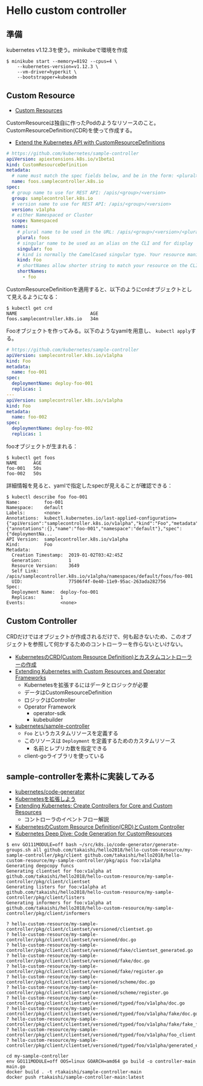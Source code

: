 # Hello custom controller

## 準備

kubernetes v1.12.3を使う。minikubeで環境を作成

```
$ minikube start --memory=8192 --cpus=4 \
    --kubernetes-version=v1.12.3 \
    --vm-driver=hyperkit \
    --bootstrapper=kubeadm
```

## Custom Resource

- [Custom Resources](https://v1-12.docs.kubernetes.io/docs/concepts/extend-kubernetes/api-extension/custom-resources/)

CustomResourceは独自に作ったPodのようなリソースのこと。CustomResourceDefinition(CDR)を使って作成する。

* [Extend the Kubernetes API with CustomResourceDefinitions](https://v1-12.docs.kubernetes.io/docs/tasks/access-kubernetes-api/custom-resources/custom-resource-definitions/)

```yaml
# https://github.com/kubernetes/sample-controller
apiVersion: apiextensions.k8s.io/v1beta1
kind: CustomResourceDefinition
metadata:
  # name must match the spec fields below, and be in the form: <plural>.<group>
  name: foos.samplecontroller.k8s.io
spec:
  # group name to use for REST API: /apis/<group>/<version>
  group: samplecontroller.k8s.io
  # version name to use for REST API: /apis/<group>/<version>
  version: v1alpha
  # either Namespaced or Cluster
  scope: Namespaced
  names:
    # plural name to be used in the URL: /apis/<group>/<version>/<plural>
    plural: foos
    # singular name to be used as an alias on the CLI and for display
    singular: foo
    # kind is normally the CamelCased singular type. Your resource manifests use this.
    kind: Foo
    # shortNames allow shorter string to match your resource on the CLI
    shortNames:
      - foo
```

CustomResourceDefinitionを適用すると、以下のようにcrdオブジェクトとして見えるようになる：

```
$ kubectl get crd
NAME                           AGE
foos.samplecontroller.k8s.io   34m
```

Fooオブジェクトを作ってみる。以下のようなyamlを用意し、 `kubectl apply`する。

```yaml
# https://github.com/kubernetes/sample-controller
apiVersion: samplecontroller.k8s.io/v1alpha
kind: Foo
metadata:
  name: foo-001
spec:
  deploymentName: deploy-foo-001
  replicas: 1
---
apiVersion: samplecontroller.k8s.io/v1alpha
kind: Foo
metadata:
  name: foo-002
spec:
  deploymentName: deploy-foo-002
  replicas: 1
```

fooオブジェクトが生まれる：

```
$ kubectl get foos
NAME      AGE
foo-001   50s
foo-002   50s
```

詳細情報を見ると、yamlで指定したspecが見えることが確認できる：

```
$ kubectl describe foo foo-001
Name:         foo-001
Namespace:    default
Labels:       <none>
Annotations:  kubectl.kubernetes.io/last-applied-configuration={"apiVersion":"samplecontroller.k8s.io/v1alpha","kind":"Foo","metadata":{"annotations":{},"name":"foo-001","namespace":"default"},"spec":{"deploymentNa...
API Version:  samplecontroller.k8s.io/v1alpha
Kind:         Foo
Metadata:
  Creation Timestamp:  2019-01-02T03:42:45Z
  Generation:          1
  Resource Version:    3649
  Self Link:           /apis/samplecontroller.k8s.io/v1alpha/namespaces/default/foos/foo-001
  UID:                 77506f4f-0e40-11e9-95ac-263ada282756
Spec:
  Deployment Name:  deploy-foo-001
  Replicas:         1
Events:             <none>
```



## Custom Controller

CRDだけではオブジェクトが作成されるだけで、何も起きないため、このオブジェクトを参照して何かするためのコントローラーを作らないといけない。

* [KubernetesのCRD(Custom Resource Definition)とカスタムコントローラーの作成](https://qiita.com/__Attsun__/items/785008ef970ad82c679c)
* [Extending Kubernetes with Custom Resources and Operator Frameworks](https://speakerdeck.com/ianlewis/extending-kubernetes-with-custom-resources-and-operator-frameworks)
  * Kubernetesを拡張するにはデータとロジックが必要
  * データはCustomResourceDefinition
  * ロジックはController
  * Operator Framework
    * operator-sdk
    * kubebuilder
* [kubernetes/sample-controller](https://github.com/kubernetes/sample-controller)
  * `Foo` というカスタムリソースを定義する
  * このリソースは `Deployment` を定義するためのカスタムリソース
    * 名前とレプリカ数を指定できる
  * client-goライブラリを使っている

## sample-controllerを素朴に実装してみる

* [kubernetes/code-generator](https://github.com/kubernetes/code-generator)
* [Kubernetesを拡張しよう](https://www.ianlewis.org/jp/extending-kubernetes-ja)
* [Extending Kubernetes: Create Controllers for Core and Custom Resources](https://medium.com/@trstringer/create-kubernetes-controllers-for-core-and-custom-resources-62fc35ad64a3)
  * コントローラのイベントフロー解説
* [KubernetesのCustom Resource Definition(CRD)とCustom Controller](https://www.sambaiz.net/article/182/)
* [Kubernetes Deep Dive: Code Generation for CustomResources](https://blog.openshift.com/kubernetes-deep-dive-code-generation-customresources/)



```
$ env GO111MODULE=off bash ~/src/k8s.io/code-generator/generate-groups.sh all github.com/takaishi/hello2018/hello-custom-resource/my-sample-controller/pkg/client github.com/takaishi/hello2018/hello-custom-resource/my-sample-controller/pkg/apis foo:v1alpha
Generating deepcopy funcs
Generating clientset for foo:v1alpha at github.com/takaishi/hello2018/hello-custom-resource/my-sample-controller/pkg/client/clientset
Generating listers for foo:v1alpha at github.com/takaishi/hello2018/hello-custom-resource/my-sample-controller/pkg/client/listers
Generating informers for foo:v1alpha at github.com/takaishi/hello2018/hello-custom-resource/my-sample-controller/pkg/client/informers
```



```
? hello-custom-resource/my-sample-controller/pkg/client/clientset/versioned/clientset.go
? hello-custom-resource/my-sample-controller/pkg/client/clientset/versioned/doc.go
? hello-custom-resource/my-sample-controller/pkg/client/clientset/versioned/fake/clientset_generated.go
? hello-custom-resource/my-sample-controller/pkg/client/clientset/versioned/fake/doc.go
? hello-custom-resource/my-sample-controller/pkg/client/clientset/versioned/fake/register.go
? hello-custom-resource/my-sample-controller/pkg/client/clientset/versioned/scheme/doc.go
? hello-custom-resource/my-sample-controller/pkg/client/clientset/versioned/scheme/register.go
? hello-custom-resource/my-sample-controller/pkg/client/clientset/versioned/typed/foo/v1alpha/doc.go
? hello-custom-resource/my-sample-controller/pkg/client/clientset/versioned/typed/foo/v1alpha/fake/doc.go
? hello-custom-resource/my-sample-controller/pkg/client/clientset/versioned/typed/foo/v1alpha/fake/fake_foo_client.go
? hello-custom-resource/my-sample-controller/pkg/client/clientset/versioned/typed/foo/v1alpha/foo_client.go
? hello-custom-resource/my-sample-controller/pkg/client/clientset/versioned/typed/foo/v1alpha/generated_expansion.go
```



```
cd my-sample-controller
env GO111MODULE=off OOS=linux GOARCH=amd64 go build -o controller-main main.go
docker build . -t rtakaishi/sample-controller-main
docker push rtakaishi/sample-controller-main:latest
```







